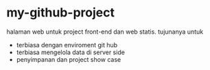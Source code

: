 # my-github-project
halaman web untuk project front-end dan web statis. tujunanya untuk 
- terbiasa dengan enviroment git hub
- terbiasa mengelola data di server side
- penyimpanan dan project show case
